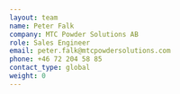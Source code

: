 ```yaml
---
layout: team
name: Peter Falk
company: MTC Powder Solutions AB
role: Sales Engineer
email: peter.falk@mtcpowdersolutions.com
phone: +46 72 204 58 85
contact_type: global
weight: 0
---
```

